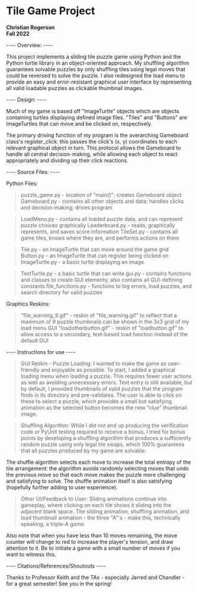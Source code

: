 # Tile Game Project

**Christian Rogerson** <br/>
**Fall 2022**

---- Overview: ----

This project implements a sliding tile puzzle game using Python and the Python turtle library in an object-oriented approach.  My shuffling algorithm guarantees solvable puzzles by only shuffling tiles using legal moves that could be reversed to solve the puzzle.  I also redesigned the load menu to provide an easy and error-resistant graphical user interface by representing all valid loadable puzzles as clickable thumbnail images.

---- Design: ----

Much of my game is based off "ImageTurtle" objects which are objects containing turtles displaying defined image files.  "Tiles" and "Buttons" are ImageTurtles that can move and be clicked on, respectively.

The primary driving function of my program is the overarching Gameboard class's register_click: this passes the click's (x, y) coordinates to each relevant graphical object in turn.  This protocol allows the Gameboard to handle all central decision-making, while allowing each object to react appropriately and dividing up their click reactions.

---- Source Files: ----

Python Files:
> puzzle_game.py - location of "main()"; creates Gameboard object
> Gameboard.py - contains all other objects and data; handles clicks and decision-making; drives program

> LoadMenu.py - contains all loaded puzzle data, and can represent puzzle choices graphically
> Leaderboard.py - reads, graphically represents, and saves score information
> TileSet.py - contains all game tiles, knows where they are, and performs actions on them

> Tile.py - an ImageTurtle that can move around the game grid
> Button.py - an ImageTurtle that can register being clicked on
> ImageTurtle.py - a basic turtle displaying an image

> TextTurtle.py - a basic turtle that can write
> gui.py - contains functions and classes to create GUI elements; also contains all GUI-defining constants
> file_functions.py - functions to log errors, load puzzles, and search directory for valid puzzles

Graphics Reskins:
> "file_warning_9.gif" - reskin of "file_warning.gif" to reflect that a maximum of 9 puzzle thumbnails can be shown in the 3x3 grid of my load menu GUI
> "loadotherbutton.gif" - reskin of "loadbutton.gif" to allow access to a secondary, text-based load function instead of the default GUI

---- Instructions for use ----

> GUI Reskin - Puzzle Loading:
I wanted to make the game as user-friendly and enjoyable as possible.  To start, I added a graphical loading menu when loading a puzzle.  This requires fewer user actions as well as avoiding unnecessary errors.  Text entry is still available, but by default, I provided thumbnails of valid puzzles that the program finds in its directory and pre-validates.  The user is able to click on these to select a puzzle, which provides a small but satisfying animation as the selected button becomes the new "clue" thumbnail image.

> Shuffling Algorithm:
While I did not end up producing the verification code or PyUnit testing required to receive a bonus, I tried for bonus points by developing a shuffling algorithm that produces a sufficiently random puzzle using only legal tile swaps, which 100% guarantees that all puzzles produced by my game are solvable.

The shuffle algorithm selects each move to increase the total entropy of the tile arrangement: the algorithm avoids randomly selecting moves that undo the previous move so that each move makes the puzzle more challenging and satisfying to solve.  The shuffle animation itself is also satisfying (hopefully further adding to user experience).  

> Other UI/Feedback to User:
Sliding animations continue into gameplay, where clicking on each tile shows it sliding into the adjacent blank space.  The sliding animation, shuffling animation, and load thumbnail animation - the three "A"'s - make this, technically speaking, a triple-A game.

Also note that when you have less than 10 moves remaining, the move counter will change to red to increase the player's tension, and draw attention to it.  Be to initiate a game with a small number of moves if you want to witness this.

---- Citations/References/Shoutouts ----

Thanks to Professor Keith and the TAs - especially Jarred and Chandler - for a great semester!  See you in the spring!
